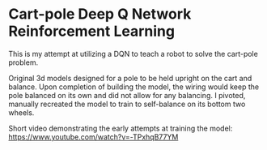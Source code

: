 # Cart-pole Deep Q Network Reinforcement Learning
This is my attempt at utilizing a DQN to teach a robot to solve the cart-pole problem.

Original 3d models designed for a pole to be held upright on the cart and balance.  Upon completion of building the model, the wiring would keep the pole balanced on its own and did not allow for any balancing.  I pivoted, manually recreated the model to train to self-balance on its bottom two wheels.

Short video demonstrating the early attempts at training the model:
https://www.youtube.com/watch?v=-TPxhqB77YM
